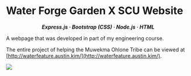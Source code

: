 # Water Forge Garden X SCU Website
<p align="center">
  <b>
    <em>
      Express.js
      · Bootstrap (CSS)
      · Node.js
      · HTML
    </em>
  </b>
</p>

A webpage that was developed in part of my engineering course.

The entire project of helping the Muwekma Ohlone Tribe can be viewed at [http://waterfeature.austin.kim/](http://waterfeature.austin.kim/).

[<img src="/public/images/waterforge.png">](http://waterfeature.austin.kim/)
